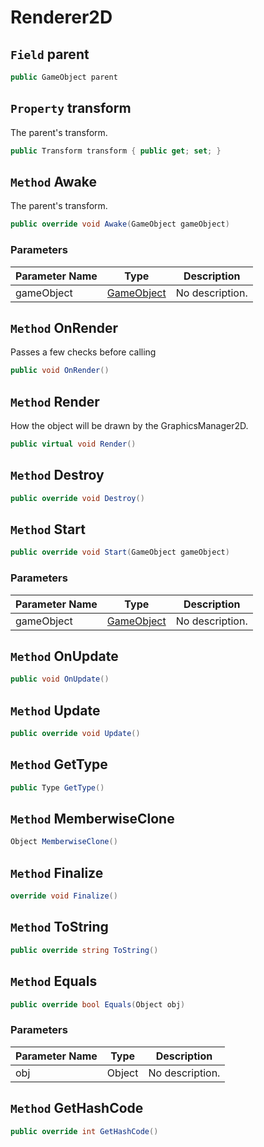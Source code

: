 # Renderer2D

## `Field` parent

```csharp
public GameObject parent
```


## `Property` transform
The parent's transform.
```csharp
public Transform transform { public get; set; }
```


## `Method` Awake
The parent's transform.
```csharp
public override void Awake(GameObject gameObject)
```
### Parameters

| Parameter Name | Type | Description |
| --------- | --------- | --------- |
| gameObject | [GameObject](https://thiagomvas.github.io/GameEngine/Entities/GameObject.html) | No description. |


## `Method` OnRender
Passes a few checks before calling <see cref="Render()"/>
```csharp
public void OnRender()
```


## `Method` Render
How the object will be drawn by the GraphicsManager2D.
```csharp
public virtual void Render()
```


## `Method` Destroy

```csharp
public override void Destroy()
```


## `Method` Start

```csharp
public override void Start(GameObject gameObject)
```
### Parameters

| Parameter Name | Type | Description |
| --------- | --------- | --------- |
| gameObject | [GameObject](https://thiagomvas.github.io/GameEngine/Entities/GameObject.html) | No description. |


## `Method` OnUpdate

```csharp
public void OnUpdate()
```


## `Method` Update

```csharp
public override void Update()
```


## `Method` GetType

```csharp
public Type GetType()
```


## `Method` MemberwiseClone

```csharp
Object MemberwiseClone()
```


## `Method` Finalize

```csharp
override void Finalize()
```


## `Method` ToString

```csharp
public override string ToString()
```


## `Method` Equals

```csharp
public override bool Equals(Object obj)
```
### Parameters

| Parameter Name | Type | Description |
| --------- | --------- | --------- |
| obj | Object | No description. |


## `Method` GetHashCode

```csharp
public override int GetHashCode()
```

